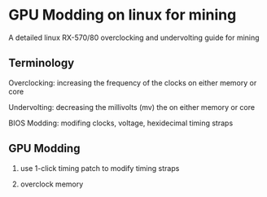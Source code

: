 # GPU Modding on linux for mining
A detailed linux RX-570/80 overclocking and undervolting guide for mining

## Terminology
Overclocking: increasing the frequency of the clocks on either memory or core

Undervolting: decreasing the millivolts (mv) the on either memory or core

BIOS Modding: modifing clocks, voltage, hexidecimal timing straps

## GPU Modding

1. use 1-click timing patch to modify timing straps

2. overclock memory
